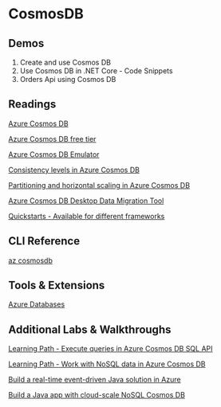 # CosmosDB

## Demos

1. Create and use Cosmos DB
2. Use Cosmos DB in .NET Core - Code Snippets
3. Orders Api using Cosmos DB

## Readings

[Azure Cosmos DB](https://docs.microsoft.com/de-at/azure/cosmos-db/)

[Azure Cosmos DB free tier](https://learn.microsoft.com/en-us/azure/cosmos-db/free-tier)

[Azure Cosmos DB Emulator](https://learn.microsoft.com/en-us/azure/cosmos-db/local-emulator?tabs=ssl-netstd21)

[Consistency levels in Azure Cosmos DB](https://docs.microsoft.com/en-us/azure/cosmos-db/consistency-levels)

[Partitioning and horizontal scaling in Azure Cosmos DB](https://docs.microsoft.com/en-us/azure/cosmos-db/partitioning-overview)

[Azure Cosmos DB Desktop Data Migration Tool](https://github.com/AzureCosmosDB/data-migration-desktop-tool)

[Quickstarts - Available for different frameworks](https://docs.microsoft.com/en-us/azure/cosmos-db/create-sql-api-java?tabs=sync)

## CLI Reference

[az cosmosdb](https://docs.microsoft.com/en-us/cli/azure/cosmosdb?view=azure-cli-latest)

## Tools & Extensions

[Azure Databases](https://marketplace.visualstudio.com/items?itemName=ms-azuretools.vscode-cosmosdb)

## Additional Labs & Walkthroughs

[Learning Path - Execute queries in Azure Cosmos DB SQL API](https://docs.microsoft.com/en-us/learn/paths/execute-queries-azure-cosmos-db-sql-api/)

[Learning Path - Work with NoSQL data in Azure Cosmos DB](https://docs.microsoft.com/en-us/learn/paths/work-with-nosql-data-in-azure-cosmos-db/)

[Build a real-time event-driven Java solution in Azure](https://docs.microsoft.com/en-us/learn/modules/deploy-real-time-event-driven-app/?WT.mc_id=java-11777-judubois&source=learn)

[Build a Java app with cloud-scale NoSQL Cosmos DB](https://docs.microsoft.com/en-us/learn/modules/build-cosmos-db-java-app/?WT.mc_id=java-11777-judubois&source=learn)
